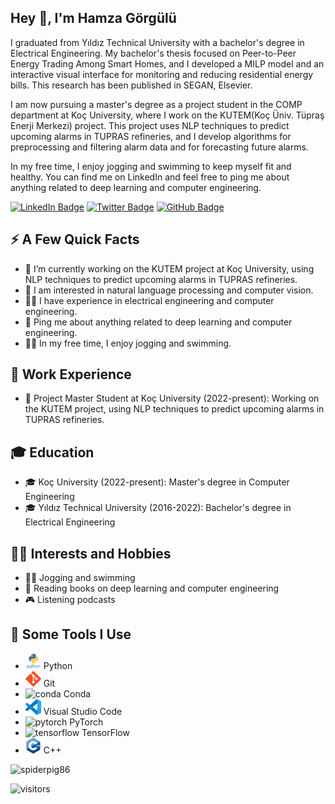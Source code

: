 <h2>Hey 👋, I'm Hamza Görgülü</h2>
<p>I graduated from Yıldız Technical University with a bachelor's degree in Electrical Engineering. My bachelor's thesis focused on Peer-to-Peer Energy Trading Among Smart Homes, and I developed a MILP model and an interactive visual interface for monitoring and reducing residential energy bills. This research has been published in SEGAN, Elsevier.</p>
<p>I am now pursuing a master's degree as a project student in the COMP department at Koç University, where I work on the KUTEM(Koç Üniv. Tüpraş Enerji Merkezi) project. This project uses NLP techniques to predict upcoming alarms in TUPRAS refineries, and I develop algorithms for preprocessing and filtering alarm data and for forecasting future alarms.</p>
<p>In my free time, I enjoy jogging and swimming to keep myself fit and healthy. You can find me on LinkedIn and feel free to ping me about anything related to deep learning and computer engineering.</p>
<p><a href="https://www.linkedin.com/in/hamzagorgulu"><img src="https://img.shields.io/badge/-@hamzagorgulu-0077B5?style=flat-square&amp;labelColor=0077B5&amp;logo=LinkedIn&amp;link=https://www.linkedin.com/in/hamzagorgulu/" alt="LinkedIn Badge"></a>
<a href="https://twitter.com/hamzagorgulu"><img src="https://img.shields.io/badge/-@hamzagorgulu-1DA1F2?style=flat-square&amp;labelColor=1DA1F2&amp;logo=Twitter&amp;link=https://twitter.com/hamzagorgulu/" alt="Twitter Badge"></a> <a href="https://github.com/hamzagorgulu"><img src="https://img.shields.io/badge/-@hamzagorgulu-24292E?style=flat-square&amp;labelColor=24292E&amp;logo=GitHub&amp;link=https://github.com/hamzagorgulu/" alt="GitHub Badge"></a></p>
<h2>⚡️ A Few Quick Facts</h2>
<ul>
<li>🔭 I’m currently working on the KUTEM project at Koç University, using NLP techniques to predict upcoming alarms in TUPRAS refineries.</li>
<li>🧐 I am interested in natural language processing and computer vision.</li>
<li>👨‍💻 I have experience in electrical engineering and computer engineering.</li>
<li>💬 Ping me about anything related to deep learning and computer engineering.</li>
<li>🏃‍♂️ In my free time, I enjoy jogging and swimming.</li>
</ul>
<h2>💼 Work Experience</h2>
<ul>
<li>🏢 Project Master Student at Koç University (2022-present): Working on the KUTEM project, using NLP techniques to predict upcoming alarms in TUPRAS refineries.</li>
</ul>
<h2>🎓 Education</h2>
<ul>
<li>🎓 Koç University (2022-present): Master's degree in Computer Engineering</li>
<li>🎓 Yıldız Technical University (2016-2022): Bachelor's degree in Electrical Engineering</li>
</ul>
<h2>🧘‍♂️ Interests and Hobbies</h2>
<ul>
<li>🏃‍♂️ Jogging and swimming</li>
<li>📖 Reading books on deep learning and computer engineering</li>
<li>🎮 Listening podcasts</li>
</ul>

<h2>🚀 Some Tools I Use</h2>
<p align="left">
<ul>
<li><img src="https://raw.githubusercontent.com/devicons/devicon/master/icons/python/python-original-wordmark.svg" alt="python" width="25" height="25" /> Python</li>
<li><img src="https://raw.githubusercontent.com/devicons/devicon/master/icons/git/git-original.svg" alt="git" width="25" height="25" /> Git</li>
<li><img src="https://raw.githubusercontent.com/conda/conda/main/docs/_static/conda_logo.svg" alt="conda" width="25" height="25" /> Conda</li>
<li><img src="https://raw.githubusercontent.com/github/explore/80688e429a7d4ef2fca1e82350fe8e3517d3494d/topics/visual-studio-code/visual-studio-code.png" alt="vscode" width="25" height="25" /> Visual Studio Code</li>
<li><img src="https://raw.githubusercontent.com/pytorch/pytorch/main/docs/source/_static/img/pytorch-logo-dark.svg" alt="pytorch" width="25" height="25" /> PyTorch</li>
<li><img src="https://raw.githubusercontent.com/tensorflow/tensorflow/main/tensorflow/lite/g3doc/images/tensorflow_logo.png" alt="tensorflow" width="25" height="25" /> TensorFlow</li>
<li><img src="https://raw.githubusercontent.com/devicons/devicon/master/icons/cplusplus/cplusplus-original.svg" alt="C++" width="25" height="25" /> C++</li>
</ul>
</p>
<img src="https://github-readme-stats.vercel.app/api?username=hamzagorgulu&show_icons=true&count_private=true" alt="spiderpig86" />
<p><img src="https://visitor-badge.glitch.me/badge?page_id=hamzagorgulu.hamzagorgulu" alt="visitors"></p>
